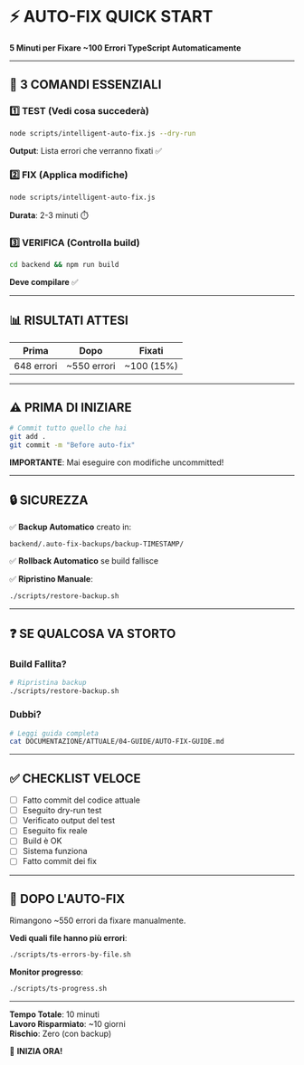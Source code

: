 # ⚡ AUTO-FIX QUICK START

**5 Minuti per Fixare ~100 Errori TypeScript Automaticamente**

---

## 🚀 3 COMANDI ESSENZIALI

### 1️⃣ TEST (Vedi cosa succederà)
```bash
node scripts/intelligent-auto-fix.js --dry-run
```
**Output**: Lista errori che verranno fixati ✅

### 2️⃣ FIX (Applica modifiche)
```bash
node scripts/intelligent-auto-fix.js
```
**Durata**: 2-3 minuti ⏱️

### 3️⃣ VERIFICA (Controlla build)
```bash
cd backend && npm run build
```
**Deve compilare** ✅

---

## 📊 RISULTATI ATTESI

| Prima | Dopo | Fixati |
|-------|------|--------|
| 648 errori | ~550 errori | ~100 (15%) |

---

## ⚠️ PRIMA DI INIZIARE

```bash
# Commit tutto quello che hai
git add .
git commit -m "Before auto-fix"
```

**IMPORTANTE**: Mai eseguire con modifiche uncommitted!

---

## 🔒 SICUREZZA

✅ **Backup Automatico** creato in:
```
backend/.auto-fix-backups/backup-TIMESTAMP/
```

✅ **Rollback Automatico** se build fallisce

✅ **Ripristino Manuale**:
```bash
./scripts/restore-backup.sh
```

---

## ❓ SE QUALCOSA VA STORTO

### Build Fallita?
```bash
# Ripristina backup
./scripts/restore-backup.sh
```

### Dubbi?
```bash
# Leggi guida completa
cat DOCUMENTAZIONE/ATTUALE/04-GUIDE/AUTO-FIX-GUIDE.md
```

---

## ✅ CHECKLIST VELOCE

- [ ] Fatto commit del codice attuale
- [ ] Eseguito dry-run test
- [ ] Verificato output del test
- [ ] Eseguito fix reale
- [ ] Build è OK
- [ ] Sistema funziona
- [ ] Fatto commit dei fix

---

## 🎯 DOPO L'AUTO-FIX

Rimangono ~550 errori da fixare manualmente.

**Vedi quali file hanno più errori**:
```bash
./scripts/ts-errors-by-file.sh
```

**Monitor progresso**:
```bash
./scripts/ts-progress.sh
```

---

**Tempo Totale**: 10 minuti  
**Lavoro Risparmiato**: ~10 giorni  
**Rischio**: Zero (con backup)

🚀 **INIZIA ORA!**
